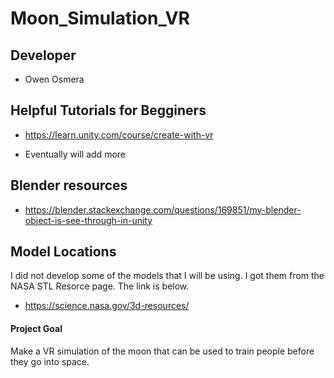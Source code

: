 # Moon_Simulation_VR

## Developer 

- Owen Osmera

## Helpful Tutorials for Begginers

- https://learn.unity.com/course/create-with-vr

- Eventually will add more

## Blender resources

- https://blender.stackexchange.com/questions/169851/my-blender-object-is-see-through-in-unity

## Model Locations

I did not develop some of the models that I will be using. I got them from the NASA STL Resorce page. The link is below.

- https://science.nasa.gov/3d-resources/

#### Project Goal

Make a VR simulation of the moon that can be used to train people before they go into space.

